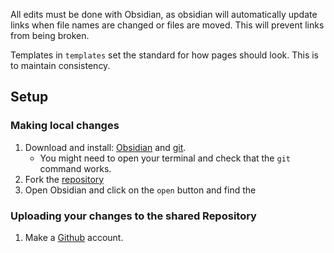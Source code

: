 All edits must be done with Obsidian, as obsidian will automatically update links when file names are changed or files are moved. This will prevent links from being broken.

Templates in `templates` set the standard for how pages should look. This is to maintain consistency.


## Setup

### Making local changes
1. Download and install: [Obsidian](https://obsidian.md) and [git](https://git-scm.com/).
	- You might need to open your terminal and check that the `git` command works.
2. Fork the [repository]()
3. Open Obsidian and click on the `open` button and find the 

### Uploading your changes to the shared Repository
1. Make a [Github](https://github.com) account.